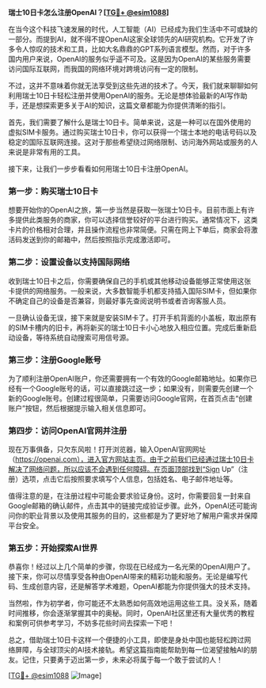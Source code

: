 **瑞士10日卡怎么注册OpenAI？[[TG💪+ @esim1088](https://t.me/s/esim1088)]**

在当今这个科技飞速发展的时代，人工智能（AI）已经成为我们生活中不可或缺的一部分。而提到AI，就不得不提OpenAI这家全球领先的AI研究机构。它开发了许多令人惊叹的技术和工具，比如大名鼎鼎的GPT系列语言模型。然而，对于许多国内用户来说，OpenAI的服务似乎遥不可及。这是因为OpenAI的某些服务需要访问国际互联网，而我国的网络环境对跨境访问有一定的限制。

不过，这并不意味着你就无法享受到这些先进的技术了。今天，我们就来聊聊如何利用瑞士10日卡轻松注册并使用OpenAI的服务。无论是想体验最新的AI写作助手，还是想探索更多关于AI的知识，这篇文章都能为你提供清晰的指引。

首先，我们需要了解什么是瑞士10日卡。简单来说，这是一种可以在国外使用的虚拟SIM卡服务。通过购买瑞士10日卡，你可以获得一个瑞士本地的电话号码以及稳定的国际互联网连接。这对于那些希望绕过网络限制、访问海外网站或服务的人来说是非常有用的工具。

接下来，让我们一步步看看如何用瑞士10日卡注册OpenAI。

### 第一步：购买瑞士10日卡

想要开始你的OpenAI之旅，第一步当然是获取一张瑞士10日卡。目前市面上有许多提供此类服务的商家，你可以选择信誉较好的平台进行购买。通常情况下，这类卡片的价格相对合理，并且操作流程也非常简便。只需在网上下单后，商家会将激活码发送到你的邮箱中，然后按照指示完成激活即可。

### 第二步：设置设备以支持国际网络

收到瑞士10日卡之后，你需要确保自己的手机或其他移动设备能够正常使用这张卡提供的网络服务。一般来说，大多数智能手机都支持插入国际SIM卡，但如果你不确定自己的设备是否兼容，则最好事先查阅说明书或者咨询客服人员。

一旦确认设备无误，接下来就是安装SIM卡了。打开手机背面的小盖板，取出原有的SIM卡槽内的旧卡，再将新买的瑞士10日卡小心地放入相应位置。完成后重新启动设备，等待系统自动搜索可用信号源。

### 第三步：注册Google账号

为了顺利注册OpenAI账户，你还需要拥有一个有效的Google邮箱地址。如果你已经有一个Google账号的话，可以直接跳过这一步；如果没有，则需要先创建一个新的Google账号。创建过程很简单，只需要访问Google官网，在首页点击“创建账户”按钮，然后根据提示输入相关信息即可。

### 第四步：访问OpenAI官网并注册

现在万事俱备，只欠东风啦！打开浏览器，输入OpenAI官网网址（https://openai.com），进入官方网站主页。由于之前我们已经通过瑞士10日卡解决了网络问题，所以应该不会遇到任何障碍。在页面顶部找到“Sign Up”（注册）选项，点击它后按照要求填写个人信息，包括姓名、电子邮件地址等。

值得注意的是，在注册过程中可能会要求验证身份。这时，你需要回复一封来自Google邮箱的确认邮件，点击其中的链接完成验证步骤。此外，OpenAI还可能询问你的职业背景以及使用其服务的目的，这些都是为了更好地了解用户需求并保障平台安全。

### 第五步：开始探索AI世界

恭喜你！经过以上几个简单的步骤，你现在已经成为一名光荣的OpenAI用户了。接下来，你可以尽情享受各种由OpenAI带来的精彩功能和服务。无论是编写代码、生成创意内容，还是解答学术难题，OpenAI都能为你提供强大的技术支持。

当然啦，作为初学者，你可能还不太熟悉如何高效地运用这些工具。没关系，随着时间推移，你会逐渐掌握其中的奥秘。同时，OpenAI社区里还有大量优秀的教程和案例可供参考学习，不妨多花些时间去探索一下吧！

总之，借助瑞士10日卡这样一个便捷的小工具，即使是身处中国也能轻松跨过网络屏障，与全球顶尖的AI技术接轨。希望这篇指南能帮助到每一位渴望接触AI的朋友。记住，只要勇于迈出第一步，未来必将属于每一个敢于尝试的人！

[[TG💪+ @esim1088](https://t.me/s/esim1088) ![Image](https://i.postimg.cc/4NQfJmqS/Snipaste-2025-05-13-00-14-12.png)]